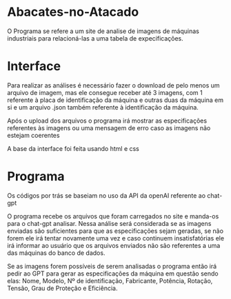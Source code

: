 # Abacates-no-Atacado

O Programa se refere a um site de analise de imagens de máquinas industriais para relacioná-las a uma tabela de expecificações.

# Interface

Para realizar as análises é necessário fazer o download de pelo menos um arquivo de imagem, mas ele consegue receber até 3 imagens, com 1 referente à placa de identificação da máquina e outras duas da máquina em si e um arquivo .json também referente à identificação da máquina.

Após o upload dos arquivos o programa irá mostrar as especificações referentes às imagens ou uma mensagem de erro caso as imagens não estejam coerentes

A base da interface foi feita usando html e css

# Programa

Os códigos por trás se baseiam no uso da API da openAI referente ao chat-gpt

O programa recebe os arquivos que foram carregados no site e manda-os para o chat-gpt analisar. Nessa análise será considerada se as imagens enviadas são suficientes para que as especificações sejam geradas, se não forem ele irá tentar novamente uma vez e caso continuem insatisfatórias ele irá informar ao usuário que os arquivos enviados não são referentes a uma das máquinas do banco de dados.

Se as imagens forem possíveis de serem analisadas o programa então irá pedir ao GPT para gerar as especificações da máquina em questão sendo elas: Nome, Modelo, Nº de identificação, Fabricante, Potência, Rotação, Tensão, Grau de Proteção e Eficiência. 